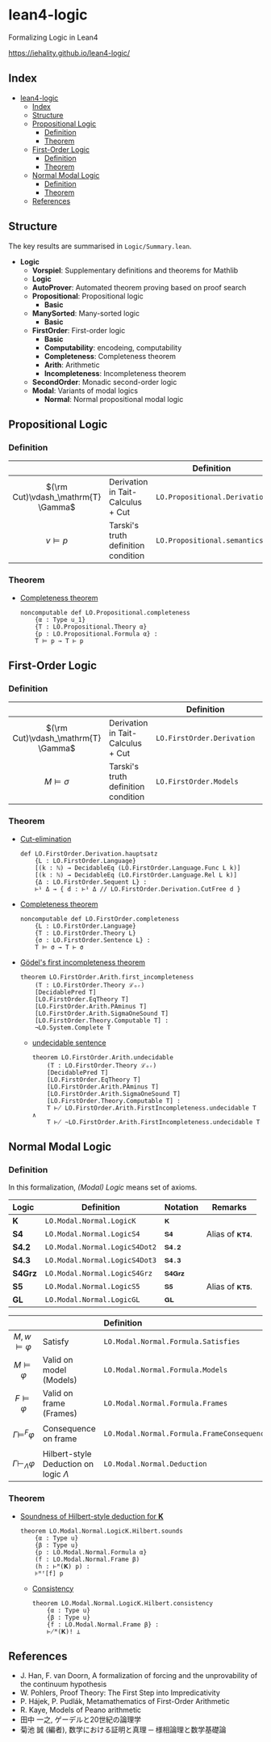 # lean4-logic
Formalizing Logic in Lean4

https://iehality.github.io/lean4-logic/

## Index

- [lean4-logic](#lean4-logic)
  - [Index](#index)
  - [Structure](#structure)
  - [Propositional Logic](#propositional-logic)
    - [Definition](#definition)
    - [Theorem](#theorem)
  - [First-Order Logic](#first-order-logic)
    - [Definition](#definition-1)
    - [Theorem](#theorem-1)
  - [Normal Modal Logic](#normal-modal-logic)
    - [Definition](#definition-2)
    - [Theorem](#theorem-2)
  - [References](#references)


## Structure

The key results are summarised in `Logic/Summary.lean`.

- **Logic**
  - **Vorspiel**: Supplementary definitions and theorems for Mathlib
  - **Logic**
  - **AutoProver**: Automated theorem proving based on proof search
  - **Propositional**: Propositional logic
    - **Basic**
  - **ManySorted**: Many-sorted logic
    - **Basic**
  - **FirstOrder**: First-order logic
    - **Basic**
    - **Computability**: encodeing, computability
    - **Completeness**: Completeness theorem
    - **Arith**: Arithmetic
    - **Incompleteness**: Incompleteness theorem
  - **SecondOrder**: Monadic second-order logic
  - **Modal**: Variants of modal logics
    - **Normal**: Normal propositional modal logic

## Propositional Logic

### Definition

|                                     |                                     | Definition                    | Notation |
| :----:                              | ----                                | ----                          | :----:   |
| $(\rm Cut)\vdash_\mathrm{T} \Gamma$ | Derivation in Tait-Calculus + Cut   | `LO.Propositional.Derivation` | `⊢¹ Γ`   |
| $v \models p$                       | Tarski's truth definition condition | `LO.Propositional.semantics`  | `v ⊧ p`  |

### Theorem

- [Completeness theorem](https://iehality.github.io/lean4-logic/Logic/Propositional/Basic/Completeness.html#LO.Propositional.completeness)
  ```lean
  noncomputable def LO.Propositional.completeness
      {α : Type u_1}
      {T : LO.Propositional.Theory α}
      {p : LO.Propositional.Formula α} :
      T ⊨ p → T ⊢ p
  ```

## First-Order Logic

### Definition
|                                     |                                     | Definition                 | Notation |
| :----:                              | ----                                | ----                       | :----:   |
| $(\rm Cut)\vdash_\mathrm{T} \Gamma$ | Derivation in Tait-Calculus + Cut   | `LO.FirstOrder.Derivation` | `⊢¹ Γ`   |
| $M \models \sigma$                  | Tarski's truth definition condition | `LO.FirstOrder.Models`     | `M ⊧ₘ σ` |

### Theorem

- [Cut-elimination](https://iehality.github.io/lean4-logic/Logic/FirstOrder/Hauptsatz.html#LO.FirstOrder.Derivation.hauptsatz)
  ```lean
  def LO.FirstOrder.Derivation.hauptsatz
      {L : LO.FirstOrder.Language}
      [(k : ℕ) → DecidableEq (LO.FirstOrder.Language.Func L k)]
      [(k : ℕ) → DecidableEq (LO.FirstOrder.Language.Rel L k)]
      {Δ : LO.FirstOrder.Sequent L} :
      ⊢¹ Δ → { d : ⊢¹ Δ // LO.FirstOrder.Derivation.CutFree d }
  ```

- [Completeness theorem](https://iehality.github.io/lean4-logic/Logic/FirstOrder/Completeness/Completeness.html#LO.FirstOrder.completeness)
  ```lean
  noncomputable def LO.FirstOrder.completeness
      {L : LO.FirstOrder.Language}
      {T : LO.FirstOrder.Theory L}
      {σ : LO.FirstOrder.Sentence L} :
      T ⊨ σ → T ⊢ σ
  ```

- [Gödel's first incompleteness theorem](https://iehality.github.io/lean4-logic/Logic/FirstOrder/Incompleteness/FirstIncompleteness.html#LO.FirstOrder.Arith.first_incompleteness)
  ```lean
  theorem LO.FirstOrder.Arith.first_incompleteness
      (T : LO.FirstOrder.Theory ℒₒᵣ)
      [DecidablePred T]
      [LO.FirstOrder.EqTheory T]
      [LO.FirstOrder.Arith.PAminus T]
      [LO.FirstOrder.Arith.SigmaOneSound T]
      [LO.FirstOrder.Theory.Computable T] :
      ¬LO.System.Complete T
  ```
  - [undecidable sentence](https://iehality.github.io/lean4-logic/Logic/FirstOrder/Incompleteness/FirstIncompleteness.html#LO.FirstOrder.Arith.undecidable)
    ```lean
    theorem LO.FirstOrder.Arith.undecidable
        (T : LO.FirstOrder.Theory ℒₒᵣ)
        [DecidablePred T]
        [LO.FirstOrder.EqTheory T]
        [LO.FirstOrder.Arith.PAminus T]
        [LO.FirstOrder.Arith.SigmaOneSound T]
        [LO.FirstOrder.Theory.Computable T] :
        T ⊬ LO.FirstOrder.Arith.FirstIncompleteness.undecidable T ∧
        T ⊬ ~LO.FirstOrder.Arith.FirstIncompleteness.undecidable T
    ```


## Normal Modal Logic

### Definition

In this formalization, _(Modal) Logic_ means set of axioms.

| Logic            | Definition                    | Notation | Remarks         |
| :--------------- | ----------------------------- | :------- | --------------- |
| $\mathbf{K}$     | `LO.Modal.Normal.LogicK`      | `𝐊`      |                 |
| $\mathbf{S4}$    | `LO.Modal.Normal.LogicS4`     | `𝐒𝟒`     | Alias of `𝐊𝐓𝟒`. |
| $\mathbf{S4.2}$  | `LO.Modal.Normal.LogicS4Dot2` | `𝐒𝟒.𝟐`   |                 |
| $\mathbf{S4.3}$  | `LO.Modal.Normal.LogicS4Dot3` | `𝐒𝟒.𝟑`   |                 |
| $\mathbf{S4Grz}$ | `LO.Modal.Normal.LogicS4Grz`  | `𝐒𝟒𝐆𝐫𝐳`  |                 |
| $\mathbf{S5}$    | `LO.Modal.Normal.LogicS5`     | `𝐒𝟓`     | Alias of `𝐊𝐓𝟓`. |
| $\mathbf{GL}$    | `LO.Modal.Normal.LogicGL`     | `𝐆𝐋`     |                 |

|                                   |                                            | Definition                                 |   Notation   |
| :-------------------------------: | ------------------------------------------ | :----------------------------------------- | :----------: |
|      $M, w \models \varphi$       | Satisfy                                    | `LO.Modal.Normal.Formula.Satisfies`        | `w ⊧ᴹˢ[M] φ` |
|        $M \models \varphi$        | Valid on model (Models)                    | `LO.Modal.Normal.Formula.Models`           |  `⊧ᴹᵐ[M] φ`  |
|        $F \models \varphi$        | Valid on frame (Frames)                    | `LO.Modal.Normal.Formula.Frames`           |  `⊧ᴹᶠ[F] φ`  |
|    $\Gamma \models^F \varphi$     | Consequence on frame                       | `LO.Modal.Normal.Formula.FrameConsequence` | `Γ ⊨ᴹᶠ[F] φ` |
| $\Gamma \vdash_{\Lambda} \varphi$ | Hilbert-style Deduction on logic $\Lambda$ | `LO.Modal.Normal.Deduction`                | `Γ ⊢ᴹ(Λ) φ`  |

### Theorem

- [Soundness of Hilbert-style deduction for $\mathbf{K}$](https://iehality.github.io/lean4-logic/Logic/Modal/Normal/Soundness.html#LO.Modal.Normal.LogicK.Hilbert.sounds)
  ```lean
  theorem LO.Modal.Normal.LogicK.Hilbert.sounds
      {α : Type u}
      {β : Type u}
      {p : LO.Modal.Normal.Formula α}
      (f : LO.Modal.Normal.Frame β)
      (h : ⊢ᴹ(𝐊) p) :
      ⊧ᴹᶠ[f] p
  ```
  - [Consistency](https://iehality.github.io/lean4-logic/Logic/Modal/Normal/Soundness.html#LO.Modal.Normal.LogicK.Hilbert.consistency)
    ```lean
    theorem LO.Modal.Normal.LogicK.Hilbert.consistency
        {α : Type u}
        {β : Type u} 
        {f : LO.Modal.Normal.Frame β} :
        ⊬ᴹ(𝐊)! ⊥
    ```

## References
- J. Han, F. van Doorn, A formalization of forcing and the unprovability of the continuum hypothesis
- W. Pohlers, Proof Theory: The First Step into Impredicativity
- P. Hájek, P. Pudlák, Metamathematics of First-Order Arithmetic
- R. Kaye, Models of Peano arithmetic
- 田中 一之, ゲーデルと20世紀の論理学
- 菊池 誠 (編者), 数学における証明と真理 ─ 様相論理と数学基礎論
